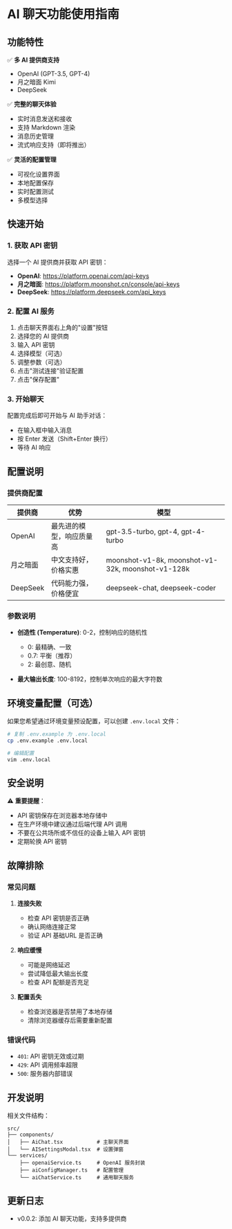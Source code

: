 # AI 聊天功能使用指南

## 功能特性

✅ **多 AI 提供商支持**
- OpenAI (GPT-3.5, GPT-4)
- 月之暗面 Kimi
- DeepSeek

✅ **完整的聊天体验**
- 实时消息发送和接收
- 支持 Markdown 渲染
- 消息历史管理
- 流式响应支持（即将推出）

✅ **灵活的配置管理**
- 可视化设置界面
- 本地配置保存
- 实时配置测试
- 多模型选择

## 快速开始

### 1. 获取 API 密钥

选择一个 AI 提供商并获取 API 密钥：

- **OpenAI**: https://platform.openai.com/api-keys
- **月之暗面**: https://platform.moonshot.cn/console/api-keys  
- **DeepSeek**: https://platform.deepseek.com/api_keys

### 2. 配置 AI 服务

1. 点击聊天界面右上角的"设置"按钮
2. 选择您的 AI 提供商
3. 输入 API 密钥
4. 选择模型（可选）
5. 调整参数（可选）
6. 点击"测试连接"验证配置
7. 点击"保存配置"

### 3. 开始聊天

配置完成后即可开始与 AI 助手对话：
- 在输入框中输入消息
- 按 Enter 发送（Shift+Enter 换行）
- 等待 AI 响应

## 配置说明

### 提供商配置

| 提供商 | 优势 | 模型 |
|--------|------|------|
| OpenAI | 最先进的模型，响应质量高 | gpt-3.5-turbo, gpt-4, gpt-4-turbo |
| 月之暗面 | 中文支持好，价格实惠 | moonshot-v1-8k, moonshot-v1-32k, moonshot-v1-128k |
| DeepSeek | 代码能力强，价格便宜 | deepseek-chat, deepseek-coder |

### 参数说明

- **创造性 (Temperature)**: 0-2，控制响应的随机性
  - 0: 最精确、一致
  - 0.7: 平衡（推荐）
  - 2: 最创意、随机

- **最大输出长度**: 100-8192，控制单次响应的最大字符数

## 环境变量配置（可选）

如果您希望通过环境变量预设配置，可以创建 `.env.local` 文件：

```bash
# 复制 .env.example 为 .env.local
cp .env.example .env.local

# 编辑配置
vim .env.local
```

## 安全说明

⚠️ **重要提醒**：
- API 密钥保存在浏览器本地存储中
- 在生产环境中建议通过后端代理 API 调用
- 不要在公共场所或不信任的设备上输入 API 密钥
- 定期轮换 API 密钥

## 故障排除

### 常见问题

1. **连接失败**
   - 检查 API 密钥是否正确
   - 确认网络连接正常
   - 验证 API 基础URL 是否正确

2. **响应缓慢**
   - 可能是网络延迟
   - 尝试降低最大输出长度
   - 检查 API 配额是否充足

3. **配置丢失**
   - 检查浏览器是否禁用了本地存储
   - 清除浏览器缓存后需要重新配置

### 错误代码

- `401`: API 密钥无效或过期
- `429`: API 调用频率超限
- `500`: 服务器内部错误

## 开发说明

相关文件结构：
```
src/
├── components/
│   ├── AiChat.tsx           # 主聊天界面
│   └── AISettingsModal.tsx  # 设置弹窗
└── services/
    ├── openaiService.ts     # OpenAI 服务封装
    ├── aiConfigManager.ts   # 配置管理
    └── aiChatService.ts     # 通用聊天服务
```

## 更新日志

- v0.0.2: 添加 AI 聊天功能，支持多提供商
